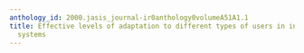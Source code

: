 ```yaml
---
anthology_id: 2000.jasis_journal-ir0anthology0volumeA51A1.1
title: Effective levels of adaptation to different types of users in interactive museum
  systems
---
```

